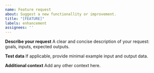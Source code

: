 ```yaml
---
name: Feature request
about: Suggest a new functionallity or improvement.
title: "[FEATURE]"
labels: enhancement
assignees: ''
---
```


**Describe your request**
A clear and concise description of your request: goals, inputs, expected outputs.

**Test data**
If applicable, provide minimal example input and output data.

**Additional context**
Add any other context here.
